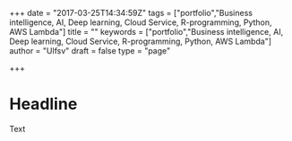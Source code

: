 +++
date = "2017-03-25T14:34:59Z"
tags = ["portfolio","Business intelligence, AI, Deep learning, Cloud Service, R-programming, Python, AWS Lambda"]
title = ""
keywords = ["portfolio","Business intelligence, AI, Deep learning, Cloud Service, R-programming, Python, AWS Lambda"]
author = "Ulfsv"
draft = false
type = "page"

+++


# Headline

Text
